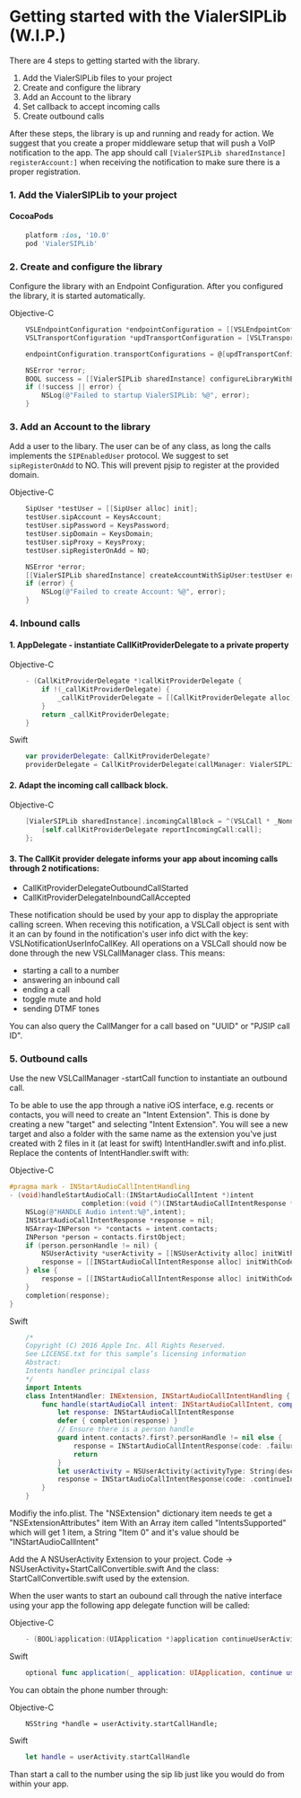 Getting started with the VialerSIPLib (W.I.P.)
==============================================

There are 4 steps to getting started with the library.

1. Add the VialerSIPLib files to your project
2. Create and configure the library
3. Add an Account to the library
4. Set callback to accept incoming calls
5. Create outbound calls

After these steps, the library is up and running and ready for action. We suggest that you create a proper middleware setup that will push a VoIP notification to the app. The app should call `[VialerSIPLib sharedInstance] registerAccount:]` when receiving the notification to make sure there is a proper registration.

### 1. Add the VialerSIPLib to your project

#### CocoaPods

```ruby
    platform :ios, '10.0'
    pod 'VialerSIPLib'
```

### 2. Create and configure the library

Configure the library with an Endpoint Configuration. After you configured the library, it is started automatically.

Objective-C
```objective-c
    VSLEndpointConfiguration *endpointConfiguration = [[VSLEndpointConfiguration alloc] init];
    VSLTransportConfiguration *updTransportConfiguration = [VSLTransportConfiguration configurationWithTransportType:VSLTransportTypeUDP];

    endpointConfiguration.transportConfigurations = @[updTransportConfiguration];

    NSError *error;
    BOOL success = [[VialerSIPLib sharedInstance] configureLibraryWithEndPointConfiguration:endpointConfiguration error:&error];
    if (!success || error) {
        NSLog(@"Failed to startup VialerSIPLib: %@", error);
    }
```

### 3. Add an Account to the library

Add a user to the libary. The user can be of any class, as long the calls implements the `SIPEnabledUser` protocol. We suggest to set `sipRegisterOnAdd` to NO. This will prevent pjsip to register at the provided domain.

Objective-C
```objective-c
    SipUser *testUser = [[SipUser alloc] init];
    testUser.sipAccount = KeysAccount;
    testUser.sipPassword = KeysPassword;
    testUser.sipDomain = KeysDomain;
    testUser.sipProxy = KeysProxy;
    testUser.sipRegisterOnAdd = NO;

    NSError *error;
    [[VialerSIPLib sharedInstance] createAccountWithSipUser:testUser error:&error];
    if (error) {
        NSLog(@"Failed to create Account: %@", error);
    }
```
### 4. Inbound calls

#### 1. AppDelegate - instantiate CallKitProviderDelegate to a private property 

Objective-C
```objective-c
    - (CallKitProviderDelegate *)callKitProviderDelegate {
        if !(_callKitProviderDelegate) { 
            _callKitProviderDelegate = [[CallKitProviderDelegate alloc] initWithCallManager:[[VialerSIPLib sharedInstance].callManager]]; 
        }
        return _callKitProviderDelegate;
    }
```

Swift
```swift
    var providerDelegate: CallKitProviderDelegate?
    providerDelegate = CallKitProviderDelegate(callManager: VialerSIPLib.sharedInstance().callManager)
```

#### 2. Adapt the incoming call callback block.

Objective-C
```objective-c
    [VialerSIPLib sharedInstance].incomingCallBlock = ^(VSLCall * _Nonnull call) {
        [self.callKitProviderDelegate reportIncomingCall:call];
    };
```

#### 3. The CallKit provider delegate informs your app about incoming calls through 2 notifications:

- CallKitProviderDelegateOutboundCallStarted
- CallKitProviderDelegateInboundCallAccepted

These notification should be used by your app to display the appropriate calling screen.
When receving this notification, a VSLCall object is sent with it an can by found in the notification's
user info dict with the key: VSLNotificationUserInfoCallKey.
All operations on a VSLCall should now be done through the new VSLCallManager class. This means:
- starting a call to a number
- answering an inbound call
- ending a call
- toggle mute and hold
- sending DTMF tones

You can also query the CallManger for a call based on "UUID" or "PJSIP call ID".

### 5. Outbound calls

Use the new VSLCallManager -startCall function to instantiate an outbound call.

To be able to use the app through a native iOS interface, e.g. recents or contacts, you will need to create an "Intent Extension".
This is done by creating a new "target" and selecting "Intent Extension". You will see a new target and also a folder with the same name as the extension you've just created with 2 files in it (at least for swift) IntentHandler.swift and info.plist.
Replace the contents of IntentHandler.swift with:

Objective-C
```objective-c
#pragma mark - INStartAudioCallIntentHandling
- (void)handleStartAudioCall:(INStartAudioCallIntent *)intent
                  completion:(void (^)(INStartAudioCallIntentResponse *response))completion {
    NSLog(@"HANDLE Audio intent:%@",intent);
    INStartAudioCallIntentResponse *response = nil;
    NSArray<INPerson *> *contacts = intent.contacts;
    INPerson *person = contacts.firstObject;
    if (person.personHandle != nil) {
        NSUserActivity *userActivity = [[NSUserActivity alloc] initWithActivityType:NSStringFromClass([INStartAudioCallIntent class])];
        response = [[INStartAudioCallIntentResponse alloc] initWithCode:INStartAudioCallIntentResponseCodeContinueInApp userActivity:userActivity];
    } else {
        response = [[INStartAudioCallIntentResponse alloc] initWithCode:INStartAudioCallIntentResponseCodeFailure userActivity:nil];
    }
    completion(response);
}
```
Swift
```swift
    /*
    Copyright (C) 2016 Apple Inc. All Rights Reserved.
    See LICENSE.txt for this sample’s licensing information
    Abstract:
    Intents handler principal class
    */
    import Intents
    class IntentHandler: INExtension, INStartAudioCallIntentHandling {
        func handle(startAudioCall intent: INStartAudioCallIntent, completion: @escaping (INStartAudioCallIntentResponse) -> Void) {
            let response: INStartAudioCallIntentResponse
            defer { completion(response) }
            // Ensure there is a person handle
            guard intent.contacts?.first?.personHandle != nil else { 
                response = INStartAudioCallIntentResponse(code: .failure, userActivity: nil) 
                return 
            }
            let userActivity = NSUserActivity(activityType: String(describing: INStartAudioCallIntent.self))
            response = INStartAudioCallIntentResponse(code: .continueInApp, userActivity: userActivity)
        }
    }
```

Modifiy the info.plist. The "NSExtension" dictionary item needs te get a "NSExtensionAttributes" item With an Array item called "IntentsSupported" which will get 1 item, a String "Item 0" and it's value should be "INStartAudioCallIntent"

Add the A NSUserActivity Extension to your project. Code -> NSUserActivity+StartCallConvertible.swift
And the class: StartCallConvertible.swift used by the extension.

When the user wants to start an oubound call through the native interface using your app the following app delegate function will be called:

Objective-C
```objective-c
    - (BOOL)application:(UIApplication *)application continueUserActivity:(NSUserActivity *)userActivity restorationHandler:(void (^)(NSArray *restorableObjects))restorationHandler;
```

Swift
```swift
    optional func application(_ application: UIApplication, continue userActivity: NSUserActivity, restorationHandler: @escaping ([Any]?) -> Void) -> Bool
```

You can obtain the phone number through:

Objective-C
```ojective-c
    NSString *handle = userActivity.startCallHandle;
```

Swift
```swift
    let handle = userActivity.startCallHandle
```
Than start a call to the number using the sip lib just like you would do from within your app.
